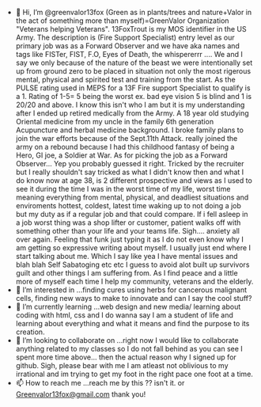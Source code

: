 - 👋 Hi, I’m @greenvalor13fox (Green as in plants/trees and nature+Valor in the act of something more than myself)=GreenValor Organization "Veterans helping Veterans". 
13FoxTrout is my MOS identifier in the US Army. The description is (Fire Support Specialist) entry level as our primary job was as a Forward Observer and we have aka names and tags like
FISTer, FIST, F.O, Eyes of Death, the whispererrr .... We and I say we only because of the nature of the beast we were intentionally set up from ground zero to be placed in situation not only
the most rigerous mental, physical and spirited test and training from the start. As the PULSE rating used in MEPS for a 13F Fire support Specialist to qualify is a 1. Rating of 1-5= 5 being the 
worst ex. bad eye vision 5 is blind and 1 is 20/20 and above. I know this isn't who I am but it is my understanding after I ended up retired medically from the Army. A 18 year old studying
Oriental medicine from my uncle in the family 6th generation Acupuncture and herbal medicine background. I broke family plans to join the war efforts because of the Sept.11th Attack.
really joined the army on a rebound because I had this childhood fantasy of being a Hero, GI joe, a Soldier at War. As for picking the job as a Forward Observer... Yep you
probably guessed it right. Tricked by the recruiter but I really shouldn't say tricked as what I didn't know then and what I do know now at age 38, is 2 different prospective and views as I 
used to see it during the time I was in the worst time of my life, worst time meaning everything from mental, physical, and deadliest situations and enviroments hottest, coldest, latest time 
waking up to not doing a job but my duty as if a regular job and that could compare. If i fell asleep in a job worst thing was a shop lifter or customer, patient walks off with something
other than your life and your teams life. Sigh.... anxiety all over again. Feeling that funk just typing it as I do not even know why I am getting so expressive writing about myself.
I usually just end where I start talking about me. Which I say like yea I have mental issues and blah blah Self Sabatoging etc etc I guess to avoid alot built up survivors guilt 
and other things I am suffering from. As I find peace and a little more of myself each time I help my community, veterans and the elderly.  
- 👀 I’m interested in ...finding cures using herbs for cancerous malignant cells, finding new ways to make to innovate and can I say the cool stuff? 
- 🌱 I’m currently learning ...web design and new media/ learning about coding with html, css and I do wanna say I am a student of life and learning about everything and what it means
and find the purpose to its creation. 
- 💞️ I’m looking to collaborate on ...right now I would like to collaborate anything related to my classes so I do not fall behind as you can see I spent more time above... then the actual 
reason why I signed up for github. Sigh, please bear with me I am atleast not oblivious to my irrational and im trying to get my foot in the right pace one foot at a time.
- 📫 How to reach me ...reach me by this ?? isn't it. or Greenvalor13fox@gmail.com thank you!

<!---
greenvalor13fox/greenvalor13fox is a ✨ special ✨ repository because its `README.md` (this file) appears on your GitHub profile.
You can click the Preview link to take a look at your changes.
--->
